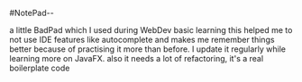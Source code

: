 #NotePad--

a little BadPad which I used during WebDev basic learning 
this helped me to not use IDE features like autocomplete
and makes me remember things better because of practising it
more than before.
I update it regularly while learning more on JavaFX.
also it needs a lot of refactoring, it's a real boilerplate code